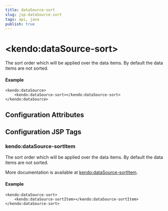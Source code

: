 ```yaml
---
title: dataSource-sort
slug: jsp-dataSource-sort
tags: api, java
publish: true
---
```


# \<kendo:dataSource-sort\>

The sort order which will be applied over the data items. By default the data items are not sorted.

#### Example
    <kendo:dataSource>
        <kendo:dataSource-sort></kendo:dataSource-sort>
    </kendo:dataSource>

## Configuration Attributes


##  Configuration JSP Tags

### kendo:dataSource-sortItem

The sort order which will be applied over the data items. By default the data items are not sorted.

More documentation is available at [kendo:dataSource-sortItem](/api/wrappers/jsp/datasource/sortitem).

#### Example

    <kendo:dataSource-sort>
        <kendo:dataSource-sortItem></kendo:dataSource-sortItem>
    </kendo:dataSource-sort>

